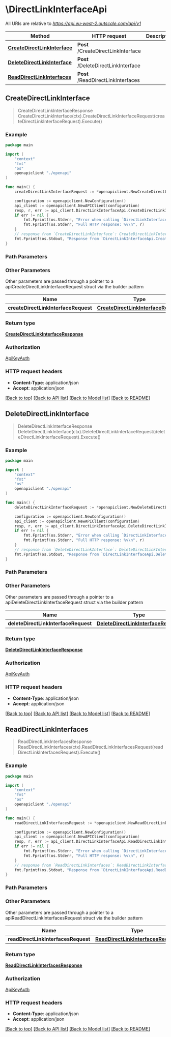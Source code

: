 # \DirectLinkInterfaceApi

All URIs are relative to *https://api.eu-west-2.outscale.com/api/v1*

Method | HTTP request | Description
------------- | ------------- | -------------
[**CreateDirectLinkInterface**](DirectLinkInterfaceApi.md#CreateDirectLinkInterface) | **Post** /CreateDirectLinkInterface | 
[**DeleteDirectLinkInterface**](DirectLinkInterfaceApi.md#DeleteDirectLinkInterface) | **Post** /DeleteDirectLinkInterface | 
[**ReadDirectLinkInterfaces**](DirectLinkInterfaceApi.md#ReadDirectLinkInterfaces) | **Post** /ReadDirectLinkInterfaces | 



## CreateDirectLinkInterface

> CreateDirectLinkInterfaceResponse CreateDirectLinkInterface(ctx).CreateDirectLinkInterfaceRequest(createDirectLinkInterfaceRequest).Execute()



### Example

```go
package main

import (
    "context"
    "fmt"
    "os"
    openapiclient "./openapi"
)

func main() {
    createDirectLinkInterfaceRequest := *openapiclient.NewCreateDirectLinkInterfaceRequest("DirectLinkId_example", *openapiclient.NewDirectLinkInterface(123, "DirectLinkInterfaceName_example", "VirtualGatewayId_example", 123)) // CreateDirectLinkInterfaceRequest |  (optional)

    configuration := openapiclient.NewConfiguration()
    api_client := openapiclient.NewAPIClient(configuration)
    resp, r, err := api_client.DirectLinkInterfaceApi.CreateDirectLinkInterface(context.Background()).CreateDirectLinkInterfaceRequest(createDirectLinkInterfaceRequest).Execute()
    if err != nil {
        fmt.Fprintf(os.Stderr, "Error when calling `DirectLinkInterfaceApi.CreateDirectLinkInterface``: %v\n", err)
        fmt.Fprintf(os.Stderr, "Full HTTP response: %v\n", r)
    }
    // response from `CreateDirectLinkInterface`: CreateDirectLinkInterfaceResponse
    fmt.Fprintf(os.Stdout, "Response from `DirectLinkInterfaceApi.CreateDirectLinkInterface`: %v\n", resp)
}
```

### Path Parameters



### Other Parameters

Other parameters are passed through a pointer to a apiCreateDirectLinkInterfaceRequest struct via the builder pattern


Name | Type | Description  | Notes
------------- | ------------- | ------------- | -------------
 **createDirectLinkInterfaceRequest** | [**CreateDirectLinkInterfaceRequest**](CreateDirectLinkInterfaceRequest.md) |  | 

### Return type

[**CreateDirectLinkInterfaceResponse**](CreateDirectLinkInterfaceResponse.md)

### Authorization

[ApiKeyAuth](../README.md#ApiKeyAuth)

### HTTP request headers

- **Content-Type**: application/json
- **Accept**: application/json

[[Back to top]](#) [[Back to API list]](../README.md#documentation-for-api-endpoints)
[[Back to Model list]](../README.md#documentation-for-models)
[[Back to README]](../README.md)


## DeleteDirectLinkInterface

> DeleteDirectLinkInterfaceResponse DeleteDirectLinkInterface(ctx).DeleteDirectLinkInterfaceRequest(deleteDirectLinkInterfaceRequest).Execute()



### Example

```go
package main

import (
    "context"
    "fmt"
    "os"
    openapiclient "./openapi"
)

func main() {
    deleteDirectLinkInterfaceRequest := *openapiclient.NewDeleteDirectLinkInterfaceRequest("DirectLinkInterfaceId_example") // DeleteDirectLinkInterfaceRequest |  (optional)

    configuration := openapiclient.NewConfiguration()
    api_client := openapiclient.NewAPIClient(configuration)
    resp, r, err := api_client.DirectLinkInterfaceApi.DeleteDirectLinkInterface(context.Background()).DeleteDirectLinkInterfaceRequest(deleteDirectLinkInterfaceRequest).Execute()
    if err != nil {
        fmt.Fprintf(os.Stderr, "Error when calling `DirectLinkInterfaceApi.DeleteDirectLinkInterface``: %v\n", err)
        fmt.Fprintf(os.Stderr, "Full HTTP response: %v\n", r)
    }
    // response from `DeleteDirectLinkInterface`: DeleteDirectLinkInterfaceResponse
    fmt.Fprintf(os.Stdout, "Response from `DirectLinkInterfaceApi.DeleteDirectLinkInterface`: %v\n", resp)
}
```

### Path Parameters



### Other Parameters

Other parameters are passed through a pointer to a apiDeleteDirectLinkInterfaceRequest struct via the builder pattern


Name | Type | Description  | Notes
------------- | ------------- | ------------- | -------------
 **deleteDirectLinkInterfaceRequest** | [**DeleteDirectLinkInterfaceRequest**](DeleteDirectLinkInterfaceRequest.md) |  | 

### Return type

[**DeleteDirectLinkInterfaceResponse**](DeleteDirectLinkInterfaceResponse.md)

### Authorization

[ApiKeyAuth](../README.md#ApiKeyAuth)

### HTTP request headers

- **Content-Type**: application/json
- **Accept**: application/json

[[Back to top]](#) [[Back to API list]](../README.md#documentation-for-api-endpoints)
[[Back to Model list]](../README.md#documentation-for-models)
[[Back to README]](../README.md)


## ReadDirectLinkInterfaces

> ReadDirectLinkInterfacesResponse ReadDirectLinkInterfaces(ctx).ReadDirectLinkInterfacesRequest(readDirectLinkInterfacesRequest).Execute()



### Example

```go
package main

import (
    "context"
    "fmt"
    "os"
    openapiclient "./openapi"
)

func main() {
    readDirectLinkInterfacesRequest := *openapiclient.NewReadDirectLinkInterfacesRequest() // ReadDirectLinkInterfacesRequest |  (optional)

    configuration := openapiclient.NewConfiguration()
    api_client := openapiclient.NewAPIClient(configuration)
    resp, r, err := api_client.DirectLinkInterfaceApi.ReadDirectLinkInterfaces(context.Background()).ReadDirectLinkInterfacesRequest(readDirectLinkInterfacesRequest).Execute()
    if err != nil {
        fmt.Fprintf(os.Stderr, "Error when calling `DirectLinkInterfaceApi.ReadDirectLinkInterfaces``: %v\n", err)
        fmt.Fprintf(os.Stderr, "Full HTTP response: %v\n", r)
    }
    // response from `ReadDirectLinkInterfaces`: ReadDirectLinkInterfacesResponse
    fmt.Fprintf(os.Stdout, "Response from `DirectLinkInterfaceApi.ReadDirectLinkInterfaces`: %v\n", resp)
}
```

### Path Parameters



### Other Parameters

Other parameters are passed through a pointer to a apiReadDirectLinkInterfacesRequest struct via the builder pattern


Name | Type | Description  | Notes
------------- | ------------- | ------------- | -------------
 **readDirectLinkInterfacesRequest** | [**ReadDirectLinkInterfacesRequest**](ReadDirectLinkInterfacesRequest.md) |  | 

### Return type

[**ReadDirectLinkInterfacesResponse**](ReadDirectLinkInterfacesResponse.md)

### Authorization

[ApiKeyAuth](../README.md#ApiKeyAuth)

### HTTP request headers

- **Content-Type**: application/json
- **Accept**: application/json

[[Back to top]](#) [[Back to API list]](../README.md#documentation-for-api-endpoints)
[[Back to Model list]](../README.md#documentation-for-models)
[[Back to README]](../README.md)

